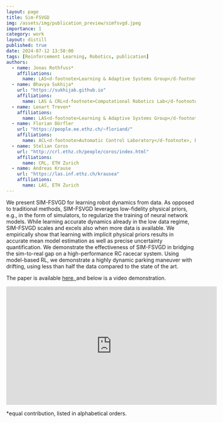 ```yaml
---
layout: page
title: Sim-FSVGD
img: /assets/img/publication_preview/simfsvgd.jpeg
importance: 1
category: work
layout: distill
published: true
date: 2024-07-12 13:58:00
tags: [Reinforcement Learning, Robotics, publication]
authors:
  - name: Jonas Rothfuss*
    affiliations:
      name: LAS<d-footnote>Learning & Adaptive Systems Group</d-footnote>, ETH Zurich
  - name: Bhavya Sukhija*
    url: "https://sukhijab.github.io"
    affiliations:
      name: LAS & CRL<d-footnote>Computational Robotics Lab</d-footnote>, ETH Zurich
  - name: Lenart Treven*
    affiliations:
      name: LAS<d-footnote>Learning & Adaptive Systems Group</d-footnote> & ACL<d-footnote>Automatic Control Laboratory</d-footnote>, ETH Zurich
  - name: Florian Dörfler
    url: "https://people.ee.ethz.ch/~floriand/"
    affiliations:
      name: ACL<d-footnote>Automatic Control Laboratory</d-footnote>, ETH Zurich
  - name: Stelian Coros
    url: "http://crl.ethz.ch/people/coros/index.html"
    affiliations:
      name: CRL, ETH Zurich
  - name: Andreas Krause
    url: "https://las.inf.ethz.ch/krausea"
    affiliations:
      name: LAS, ETH Zurich
---
```


We present SIM-FSVGD for learning robot dynamics from data. As opposed to traditional methods, SIM-FSVGD leverages low-fidelity physical priors, e.g., in the form of simulators, to regularize the training of neural network models. While learning accurate dynamics already in the low data regime, SIM-FSVGD scales and excels also when more data is available. We empirically show that learning with implicit physical priors results in accurate mean model estimation as well as precise uncertainty quantification. We demonstrate the effectiveness of SIM-FSVGD in bridging the sim-to-real gap on a high-performance RC racecar system. Using model-based RL, we demonstrate a highly dynamic parking maneuver with drifting, using less than half the data compared to the state of the art.


The paper is available <a href="https://arxiv.org/pdf/2306.07092.pdf"> here, </a> and below is a video demonstration.

<iframe width="560" height="315" src="https://crl.ethz.ch/videos/draft_iros_low_res.mp4" title="YouTube video player" frameborder="0" allow="accelerometer; autoplay; clipboard-write; encrypted-media; gyroscope; picture-in-picture; web-share" allowfullscreen></iframe>

\*equal contribution, listed in alphabetical orders.


